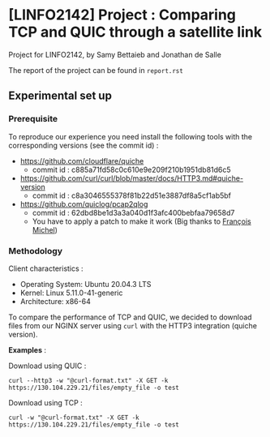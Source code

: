 # \[LINFO2142\] Project : Comparing TCP and QUIC through a satellite link
Project for LINFO2142, by Samy Bettaieb and Jonathan de Salle

The report of the project can be found in `report.rst`

## Experimental set up

### Prerequisite
To reproduce our experience you need install the following tools with the corresponding versions (see the commit id) :
* https://github.com/cloudflare/quiche
    - commit id : c885a71fd58c0c610e9e209f210b1951db81d6c5
* https://github.com/curl/curl/blob/master/docs/HTTP3.md#quiche-version
    - commit id : c8a3046555378f81b22d51e3887df8a5cf1ab5bf
* https://github.com/quiclog/pcap2qlog 
    - commit id : 62dbd8be1d3a3a040d1f3afc400bebfaa79658d7
    - You have to apply a patch to make it work (Big thanks to [François Michel](https://github.com/francoismichel))

### Methodology

Client characteristics :
* Operating System: Ubuntu 20.04.3 LTS
* Kernel: Linux 5.11.0-41-generic
* Architecture: x86-64

To compare the performance of TCP and QUIC, we decided to download files from our NGINX server using `curl` with the HTTP3 integration (quiche version).

**Examples** : 

Download using QUIC : 
```
curl --http3 -w "@curl-format.txt" -X GET -k  https://130.104.229.21/files/empty_file -o test
```

Download using TCP : 
```
curl -w "@curl-format.txt" -X GET -k  https://130.104.229.21/files/empty_file -o test
```